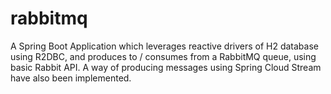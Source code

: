 # rabbitmq
 A Spring Boot Application which leverages reactive drivers of H2 database using R2DBC, and produces to / consumes from a RabbitMQ queue, using basic Rabbit API. A way of producing messages using Spring Cloud Stream have also been implemented.

